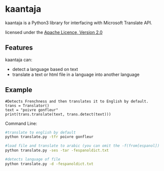 kaantaja
=========

kaantaja is a Python3 library for interfacing with Microsoft Translate API.

licensed under the [Apache Licence, Version 2.0](http://www.apache.org/licenses/LICENSE-2.0.html)

Features
--------

kaantaja can:

- detect a language based on text
- translate a text or html file in a language into another language


Example
-------


~~~~.python
#Detects Frenchness and then translates it to English by default.
trans = Translator()
text = "poivre gonfleur"
print(trans.translate(text, trans.detect(text)))
~~~~

Command Line:

~~~~.bash
#translate to english by default
python translate.py -tfr poivre gonfleur

#load file and translate to arabic (you can omit the -f(from[espanol]) and it will be detected
python translate.py -ses -tar -fespanoldict.txt

#detects language of file
python translate.py -d -fespanoldict.txt
~~~~
